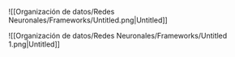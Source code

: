 ![[Organización de datos/Redes Neuronales/Frameworks/Untitled.png|Untitled]]

![[Organización de datos/Redes Neuronales/Frameworks/Untitled 1.png|Untitled]]